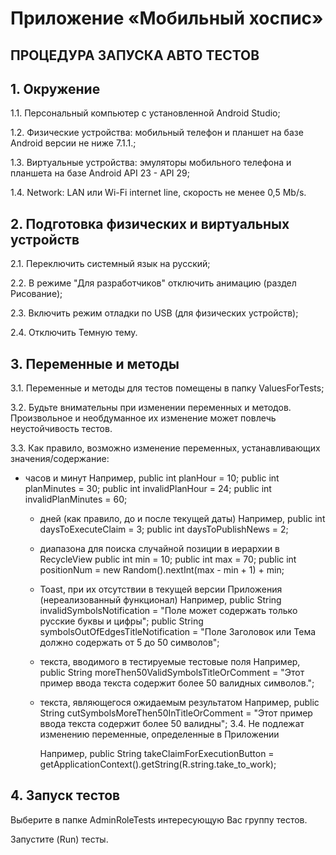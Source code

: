 # Приложение «Мобильный хоспис»
## **ПРОЦЕДУРА ЗАПУСКА АВТО ТЕСТОВ**

## **1. Окружение**
1.1. Персональный компьютер с установленной Android Studio;

1.2. Физические устройства: мобильный телефон и планшет на базе Android версии не ниже 7.1.1.;

1.3. Виртуальные устройства: эмуляторы мобильного телефона и планшета на базе Android API 23 - API 29;

1.4. Network: LAN или Wi-Fi internet line, скорость не менее 0,5 Mb/s.


## **2. Подготовка физических и виртуальных устройств**
2.1. Переключить системный язык на русский;

2.2. В режиме "Для разработчиков" отключить анимацию (раздел Рисование);

2.3. Включить режим отладки по USB (для физических устройств);

2.4. Отключить Темную тему.

## **3. Переменные и методы**
3.1. Переменные и методы для тестов помещены в папку ValuesForTests;

3.2. Будьте внимательны при изменении переменных и методов. Произвольное и необдуманное их изменение может повлечь неустойчивость тестов.

3.3. Как правило, возможно изменение переменных, устанавливающих значения/содержание:

* часов и минут
Например, 
            public int planHour = 10;
            public int planMinutes = 30;
            public int invalidPlanHour = 24;
            public int invalidPlanMinutes = 60;
    * дней (как правило, до и после текущей даты) 
        Например,
            public int daysToExecuteClaim = 3;
            public int daysToPublishNews = 2;
    * диапазона для поиска случайной позиции в иерархии в RecycleView
            public int min = 10;
            public int max = 70;
            public int positionNum = new Random().nextInt(max - min + 1) + min;
    * Toast, при их отсутствии в текущей версии Приложения (нереализованный функционал)
        Например,
            public String invalidSymbolsNotification = "Поле может содержать только русские буквы и цифры";
            public String symbolsOutOfEdgesTitleNotification = "Поле Заголовок или Тема должно содержать от 5 до 50 символов";
    * текста, вводимого в тестируемые тестовые поля
        Например,
            public String moreThen50ValidSymbolsTitleOrComment = "Этот пример ввода текста содержит более 50 валидных символов.";
    * текста, являющегося ожидаемым результатом
        Например,
            public String cutSymbolsMoreThen50InTitleOrComment = "Этот пример ввода текста содержит более 50 валидны";
3.4. Не подлежат изменению переменные, определенные в Приложении

      Например,
          public String takeClaimForExecutionButton = getApplicationContext().getString(R.string.take_to_work);

## **4. Запуск тестов**
Выберите в папке AdminRoleTests интересующую Вас группу тестов.

Запустите (Run) тесты.
